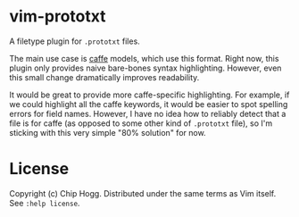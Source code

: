 # vim-prototxt

A filetype plugin for `.prototxt` files.

The main use case is [caffe](http://caffe.berkeleyvision.org/) models, which use this format.  Right now, this plugin only provides naive bare-bones syntax highlighting.  However, even this small change dramatically improves readability.

It would be great to provide more caffe-specific highlighting.  For example, if we could highlight all the caffe keywords, it would be easier to spot spelling errors for field names.  However, I have no idea how to reliably detect that a file is for caffe (as opposed to some other kind of `.prototxt` file), so I'm sticking with this very simple "80% solution" for now.

# License

Copyright (c) Chip Hogg.  Distributed under the same terms as Vim itself.  See `:help license`.
